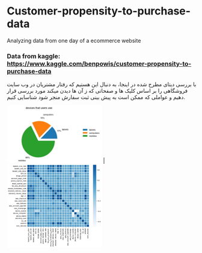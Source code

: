 # Customer-propensity-to-purchase-data
Analyzing data from one day of a ecommerce website 
### Data from kaggle: https://www.kaggle.com/benpowis/customer-propensity-to-purchase-data

با بررسی دیتای مطرح شده در اینجا، به دنبال این هستیم که رفتار مشتریان در وب سایت فروشگاهی را بر اساس کلیک ها و صفحاتی که ز آن ها دیدن میکند مورد بررسی قرار دهیم و عواملی که ممکن است به پیش بینی ثبت سفارش منجر شود شناسایی کنیم.
<br/>

<img src="https://github.com/soroushgj/Customer-propensity-to-purchase-data/blob/main/images/device.jpg"  width="50%"> | <img src="https://github.com/soroushgj/Customer-propensity-to-purchase-data/blob/main/images/output.jpg"  width="50%">
